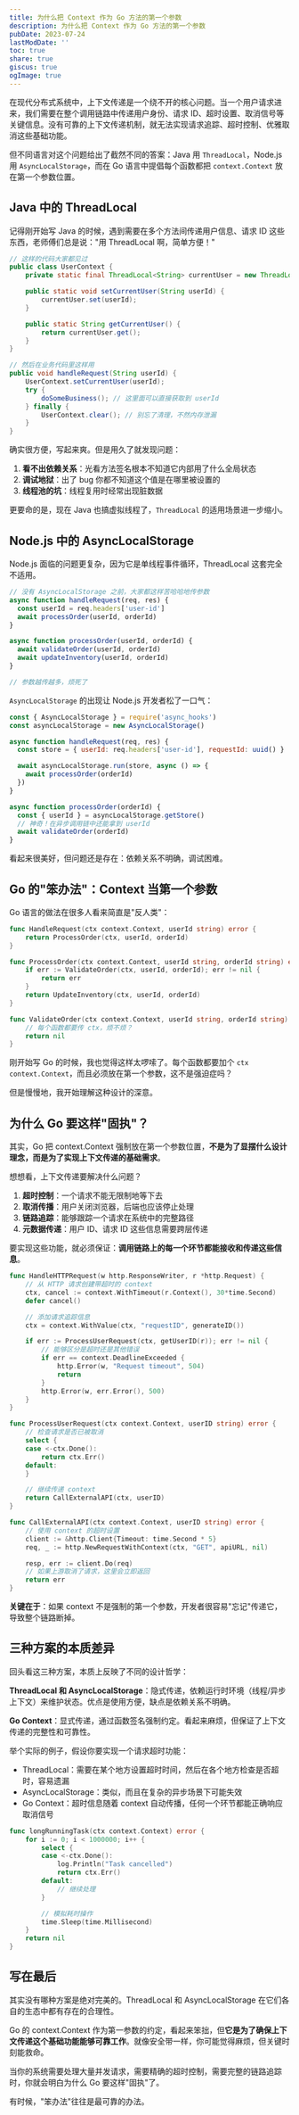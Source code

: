 ```yaml
---
title: 为什么把 Context 作为 Go 方法的第一个参数
description: 为什么把 Context 作为 Go 方法的第一个参数
pubDate: 2023-07-24
lastModDate: ''
toc: true
share: true
giscus: true
ogImage: true
---
```


在现代分布式系统中，上下文传递是一个绕不开的核心问题。当一个用户请求进来，我们需要在整个调用链路中传递用户身份、请求 ID、超时设置、取消信号等关键信息。没有可靠的上下文传递机制，就无法实现请求追踪、超时控制、优雅取消这些基础功能。

但不同语言对这个问题给出了截然不同的答案：Java 用 `ThreadLocal`，Node.js 用 `AsyncLocalStorage`，而在 Go 语言中提倡每个函数都把 `context.Context` 放在第一个参数位置。

## Java 中的 ThreadLocal

记得刚开始写 Java 的时候，遇到需要在多个方法间传递用户信息、请求 ID 这些东西，老师傅们总是说："用 ThreadLocal 啊，简单方便！"

```java
// 这样的代码大家都见过
public class UserContext {
    private static final ThreadLocal<String> currentUser = new ThreadLocal<>();

    public static void setCurrentUser(String userId) {
        currentUser.set(userId);
    }

    public static String getCurrentUser() {
        return currentUser.get();
    }
}

// 然后在业务代码里这样用
public void handleRequest(String userId) {
    UserContext.setCurrentUser(userId);
    try {
        doSomeBusiness(); // 这里面可以直接获取到 userId
    } finally {
        UserContext.clear(); // 别忘了清理，不然内存泄漏
    }
}
```

确实很方便，写起来爽。但是用久了就发现问题：

1. **看不出依赖关系**：光看方法签名根本不知道它内部用了什么全局状态
2. **调试地狱**：出了 bug 你都不知道这个值是在哪里被设置的
3. **线程池的坑**：线程复用时经常出现脏数据

更要命的是，现在 Java 也搞虚拟线程了，`ThreadLocal` 的适用场景进一步缩小。

## Node.js 中的 AsyncLocalStorage

Node.js 面临的问题更复杂，因为它是单线程事件循环，ThreadLocal 这套完全不适用。

```javascript
// 没有 AsyncLocalStorage 之前，大家都这样苦哈哈地传参数
async function handleRequest(req, res) {
  const userId = req.headers['user-id']
  await processOrder(userId, orderId)
}

async function processOrder(userId, orderId) {
  await validateOrder(userId, orderId)
  await updateInventory(userId, orderId)
}

// 参数越传越多，烦死了
```

`AsyncLocalStorage` 的出现让 Node.js 开发者松了一口气：

```javascript
const { AsyncLocalStorage } = require('async_hooks')
const asyncLocalStorage = new AsyncLocalStorage()

async function handleRequest(req, res) {
  const store = { userId: req.headers['user-id'], requestId: uuid() }

  await asyncLocalStorage.run(store, async () => {
    await processOrder(orderId)
  })
}

async function processOrder(orderId) {
  const { userId } = asyncLocalStorage.getStore()
  // 神奇！在异步调用链中还能拿到 userId
  await validateOrder(orderId)
}
```

看起来很美好，但问题还是存在：依赖关系不明确，调试困难。

## Go 的"笨办法"：Context 当第一个参数

Go 语言的做法在很多人看来简直是"反人类"：

```go
func HandleRequest(ctx context.Context, userId string) error {
    return ProcessOrder(ctx, userId, orderId)
}

func ProcessOrder(ctx context.Context, userId string, orderId string) error {
    if err := ValidateOrder(ctx, userId, orderId); err != nil {
        return err
    }
    return UpdateInventory(ctx, userId, orderId)
}

func ValidateOrder(ctx context.Context, userId string, orderId string) error {
    // 每个函数都要传 ctx，烦不烦？
    return nil
}
```

刚开始写 Go 的时候，我也觉得这样太啰嗦了。每个函数都要加个 `ctx context.Context`，而且必须放在第一个参数，这不是强迫症吗？

但是慢慢地，我开始理解这种设计的深意。

## 为什么 Go 要这样"固执"？

其实，Go 把 context.Context 强制放在第一个参数位置，**不是为了显摆什么设计理念，而是为了实现上下文传递的基础需求**。

想想看，上下文传递要解决什么问题？

1. **超时控制**：一个请求不能无限制地等下去
2. **取消传播**：用户关闭浏览器，后端也应该停止处理
3. **链路追踪**：能够跟踪一个请求在系统中的完整路径
4. **元数据传递**：用户 ID、请求 ID 这些信息需要跨层传递

要实现这些功能，就必须保证：**调用链路上的每一个环节都能接收和传递这些信息**。

```go
func HandleHTTPRequest(w http.ResponseWriter, r *http.Request) {
    // 从 HTTP 请求创建带超时的 context
    ctx, cancel := context.WithTimeout(r.Context(), 30*time.Second)
    defer cancel()

    // 添加请求追踪信息
    ctx = context.WithValue(ctx, "requestID", generateID())

    if err := ProcessUserRequest(ctx, getUserID(r)); err != nil {
        // 能够区分是超时还是其他错误
        if err == context.DeadlineExceeded {
            http.Error(w, "Request timeout", 504)
            return
        }
        http.Error(w, err.Error(), 500)
    }
}

func ProcessUserRequest(ctx context.Context, userID string) error {
    // 检查请求是否已被取消
    select {
    case <-ctx.Done():
        return ctx.Err()
    default:
    }

    // 继续传递 context
    return CallExternalAPI(ctx, userID)
}

func CallExternalAPI(ctx context.Context, userID string) error {
    // 使用 context 的超时设置
    client := &http.Client{Timeout: time.Second * 5}
    req, _ := http.NewRequestWithContext(ctx, "GET", apiURL, nil)

    resp, err := client.Do(req)
    // 如果上游取消了请求，这里会立即返回
    return err
}
```

**关键在于**：如果 context 不是强制的第一个参数，开发者很容易"忘记"传递它，导致整个链路断掉。

## 三种方案的本质差异

回头看这三种方案，本质上反映了不同的设计哲学：

**ThreadLocal 和 AsyncLocalStorage**：隐式传递，依赖运行时环境（线程/异步上下文）来维护状态。优点是使用方便，缺点是依赖关系不明确。

**Go Context**：显式传递，通过函数签名强制约定。看起来麻烦，但保证了上下文传递的完整性和可靠性。

举个实际的例子，假设你要实现一个请求超时功能：

- ThreadLocal：需要在某个地方设置超时时间，然后在各个地方检查是否超时，容易遗漏
- AsyncLocalStorage：类似，而且在复杂的异步场景下可能失效
- Go Context：超时信息随着 context 自动传播，任何一个环节都能正确响应取消信号

```go
func longRunningTask(ctx context.Context) error {
    for i := 0; i < 1000000; i++ {
        select {
        case <-ctx.Done():
            log.Println("Task cancelled")
            return ctx.Err()
        default:
            // 继续处理
        }

        // 模拟耗时操作
        time.Sleep(time.Millisecond)
    }
    return nil
}
```

## 写在最后

其实没有哪种方案是绝对完美的。ThreadLocal 和 AsyncLocalStorage 在它们各自的生态中都有存在的合理性。

Go 的 context.Context 作为第一参数的约定，看起来笨拙，但**它是为了确保上下文传递这个基础功能能够可靠工作**。就像安全带一样，你可能觉得麻烦，但关键时刻能救命。

当你的系统需要处理大量并发请求，需要精确的超时控制，需要完整的链路追踪时，你就会明白为什么 Go 要这样"固执"了。

有时候，"笨办法"往往是最可靠的办法。
